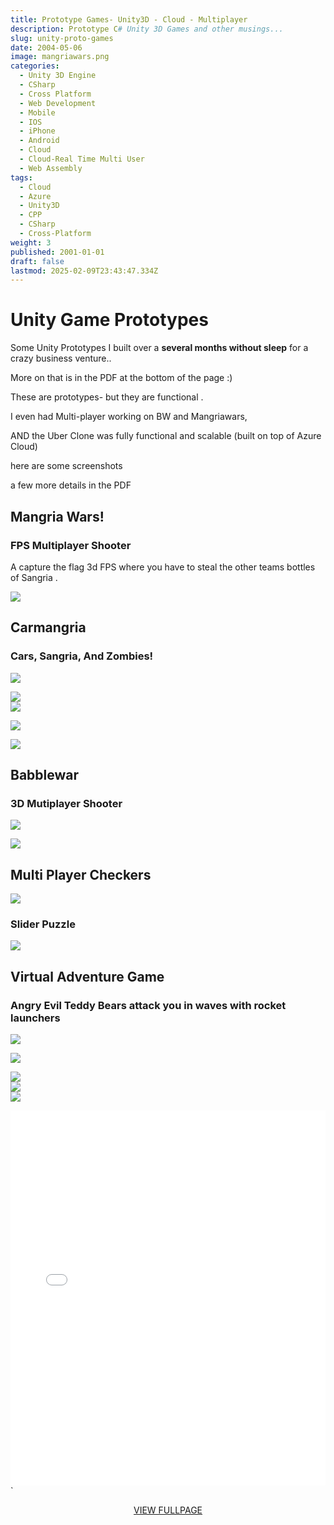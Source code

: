 ```yaml
---
title: Prototype Games- Unity3D - Cloud - Multiplayer
description: Prototype C# Unity 3D Games and other musings...
slug: unity-proto-games
date: 2004-05-06
image: mangriawars.png
categories:
  - Unity 3D Engine
  - CSharp
  - Cross Platform
  - Web Development
  - Mobile
  - IOS
  - iPhone
  - Android
  - Cloud
  - Cloud-Real Time Multi User
  - Web Assembly
tags:
  - Cloud
  - Azure
  - Unity3D
  - CPP
  - CSharp
  - Cross-Platform
weight: 3
published: 2001-01-01
draft: false
lastmod: 2025-02-09T23:43:47.334Z
---
```

# Unity Game Prototypes

Some Unity Prototypes I built over a **several months without sleep** for a crazy business venture..

More on that is in the PDF at the bottom of the page :)

These are prototypes- but they are functional .

I even had Multi-player working on BW and Mangriawars,

AND the Uber Clone was fully functional and scalable (built on top of  Azure Cloud)

here are some screenshots

a few more details in the PDF

## Mangria Wars!

### FPS Multiplayer Shooter

A capture the flag 3d FPS where you have to steal the other teams bottles of Sangria .

![](/post/unity3d/unity-proto-games/mangriawars.png)

## Carmangria

### Cars, Sangria, And Zombies!

![](/post/unity3d/unity-proto-games/carmangria.png)

![](/post/unity3d/unity-proto-games/carmangria2.png)\
![](/post/unity3d/unity-proto-games/carmangria3.png)

![](/post/unity3d/unity-proto-games/carmangria4.png)

![](/post/unity3d/unity-proto-games/carmangria5.png)

## Babblewar

### 3D Mutiplayer Shooter

![](/post/unity3d/unity-proto-games/bw1.png)

![](/post/unity3d/unity-proto-games/bw2.png)

## Multi Player Checkers

![](/post/unity3d/unity-proto-games/bcheckers.png)

### Slider Puzzle

![](/post/unity3d/unity-proto-games/mangriaslider.png)

## Virtual Adventure Game

### Angry Evil Teddy Bears attack you in waves with rocket launchers

![](/post/unity3d/unity-proto-games/vadam5.png)

![](/post/unity3d/unity-proto-games/vadam.png)

![](/post/unity3d/unity-proto-games/vadam2.png)\
![](/post/unity3d/unity-proto-games/vadam3.png)\
![](/post/unity3d/unity-proto-games/vadam4.png)

<!--

<embed src="https://brianbraatz.com/portfolio/Brian%20Braatz%20Unity%203D%20Profile.pdf" type="application/pdf" width="100%" height="600px">`
<div style="text-align: center;"> 
<a href="https://brianbraatz.com/portfolio/Brian%20Braatz%20Unity%203D%20Profile.pdf" style="text-align:center; text-decoration: underline">VIEW FULLPAGE</a><br>

</div>
-->

<embed src="bbunity.pdf" type="application/pdf" width="100%" height="600px">\`

<div style="text-align: center;"> 
<a href="bbunity.pdf" style="text-align:center; text-decoration: underline">VIEW FULLPAGE</a><br>

</div>

<!--
C++ version [HERE](post/cpp/effective-cpp/index.md) 
<a href="https://www.amazon.com/Effective-Covers-Content-Update-Program/dp/0672337878/" style="text-align:center; text-decoration: underline">Effective C++ Amazon Link</a>
-->
